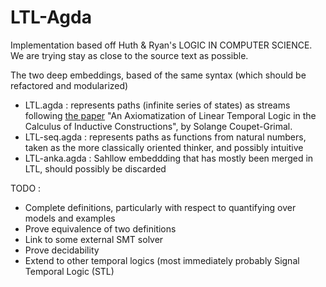 # LTL-Agda

Implementation based off Huth &amp; Ryan's LOGIC IN COMPUTER SCIENCE. We are trying stay as close to the source text as possible. 

The two deep embeddings, based of the same syntax (which should be refactored and modularized) 

* LTL.agda : represents paths (infinite series of states) as streams following [the paper](https://ieeexplore.ieee.org/document/8133459)  "An Axiomatization of Linear Temporal Logic in the Calculus of Inductive Constructions", by Solange Coupet-Grimal.
* LTL-seq.agda : represents paths as functions from natural numbers, taken as the more classically oriented thinker, and possibly intuitive 
* LTL-anka.agda : Sahllow embeddding that has mostly been merged in LTL, should possibly be discarded 

TODO : 

* Complete definitions, particularly with respect to quantifying over models and examples
* Prove equivalence of two definitions
* Link to some external SMT solver
* Prove decidability
* Extend to other temporal logics (most immediately probably Signal Temporal Logic (STL) 
